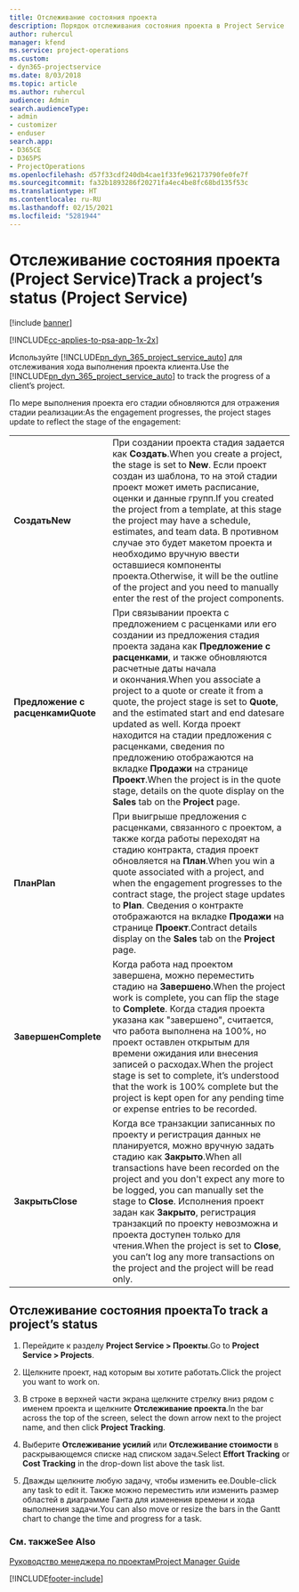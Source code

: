 ```yaml
---
title: Отслеживание состояния проекта
description: Порядок отслеживания состояния проекта в Project Service
author: ruhercul
manager: kfend
ms.service: project-operations
ms.custom:
- dyn365-projectservice
ms.date: 8/03/2018
ms.topic: article
ms.author: ruhercul
audience: Admin
search.audienceType:
- admin
- customizer
- enduser
search.app:
- D365CE
- D365PS
- ProjectOperations
ms.openlocfilehash: d57f33cdf240db4cae1f33fe962173790fe0fe7f
ms.sourcegitcommit: fa32b1893286f20271fa4ec4be8fc68bd135f53c
ms.translationtype: HT
ms.contentlocale: ru-RU
ms.lasthandoff: 02/15/2021
ms.locfileid: "5281944"
---
```

# <a name="track-a-projects-status-project-service"></a><span data-ttu-id="d186a-103">Отслеживание состояния проекта (Project Service)</span><span class="sxs-lookup"><span data-stu-id="d186a-103">Track a project’s status (Project Service)</span></span>

[!include [banner](../includes/psa-now-project-operations.md)]

[!INCLUDE[cc-applies-to-psa-app-1x-2x](../includes/cc-applies-to-psa-app-1x-2x.md)]

<span data-ttu-id="d186a-104">Используйте [!INCLUDE[pn_dyn_365_project_service_auto](../includes/pn-dyn-365-project-service-auto.md)] для отслеживания хода выполнения проекта клиента.</span><span class="sxs-lookup"><span data-stu-id="d186a-104">Use the [!INCLUDE[pn_dyn_365_project_service_auto](../includes/pn-dyn-365-project-service-auto.md)] to track the progress of a client’s project.</span></span>  

<span data-ttu-id="d186a-105">По мере выполнения проекта его стадии обновляются для отражения стадии реализации:</span><span class="sxs-lookup"><span data-stu-id="d186a-105">As the engagement progresses, the project stages update to reflect the stage of the engagement:</span></span>  


|              |                                                                                                                                                                                                                                                                                                  |
|--------------|--------------------------------------------------------------------------------------------------------------------------------------------------------------------------------------------------------------------------------------------------------------------------------------------------|
|   <span data-ttu-id="d186a-106">**Создать**</span><span class="sxs-lookup"><span data-stu-id="d186a-106">**New**</span></span>    | <span data-ttu-id="d186a-107">При создании проекта стадия задается как **Создать**.</span><span class="sxs-lookup"><span data-stu-id="d186a-107">When you create a project, the stage is set to **New**.</span></span> <span data-ttu-id="d186a-108">Если проект создан из шаблона, то на этой стадии проект может иметь расписание, оценки и данные групп.</span><span class="sxs-lookup"><span data-stu-id="d186a-108">If you created the project from a template, at this stage the project may have a schedule, estimates, and team data.</span></span> <span data-ttu-id="d186a-109">В противном случае это будет макетом проекта и необходимо вручную ввести оставшиеся компоненты проекта.</span><span class="sxs-lookup"><span data-stu-id="d186a-109">Otherwise, it will be the outline of the project and you need to manually enter the rest of the project components.</span></span> |
|  <span data-ttu-id="d186a-110">**Предложение с расценками**</span><span class="sxs-lookup"><span data-stu-id="d186a-110">**Quote**</span></span>   |      <span data-ttu-id="d186a-111">При связывании проекта с предложением с расценками или его создании из предложения стадия проекта задана как **Предложение с расценками**, и также обновляются расчетные даты начала и окончания.</span><span class="sxs-lookup"><span data-stu-id="d186a-111">When you associate a project to a quote or create it from a quote, the project stage is set to **Quote**, and the estimated start and end datesare updated as well.</span></span> <span data-ttu-id="d186a-112">Когда проект находится на стадии предложения с расценками, сведения по предложению отображаются на вкладке **Продажи** на странице **Проект**.</span><span class="sxs-lookup"><span data-stu-id="d186a-112">When the project is in the quote stage, details on the quote display on the **Sales** tab on the **Project** page.</span></span>      |
|   <span data-ttu-id="d186a-113">**План**</span><span class="sxs-lookup"><span data-stu-id="d186a-113">**Plan**</span></span>   |                                     <span data-ttu-id="d186a-114">При выигрыше предложения с расценками, связанного с проектом, а также когда работы переходят на стадию контракта, стадия проект обновляется на **План**.</span><span class="sxs-lookup"><span data-stu-id="d186a-114">When you win a quote associated with a project, and when the engagement progresses to the contract stage, the project stage updates to **Plan**.</span></span> <span data-ttu-id="d186a-115">Сведения о контракте отображаются на вкладке **Продажи** на странице **Проект**.</span><span class="sxs-lookup"><span data-stu-id="d186a-115">Contract details display on the **Sales** tab on the **Project** page.</span></span>                                      |
| <span data-ttu-id="d186a-116">**Завершен**</span><span class="sxs-lookup"><span data-stu-id="d186a-116">**Complete**</span></span> |                    <span data-ttu-id="d186a-117">Когда работа над проектом завершена, можно переместить стадию на **Завершено**.</span><span class="sxs-lookup"><span data-stu-id="d186a-117">When the project work is complete, you can flip the stage to **Complete**.</span></span> <span data-ttu-id="d186a-118">Когда стадия проекта указана как "завершено", считается, что работа выполнена на 100%, но проект оставлен открытым для времени ожидания или внесения записей о расходах.</span><span class="sxs-lookup"><span data-stu-id="d186a-118">When the project stage is set to complete, it’s understood that the work is 100% complete but the project is kept open for any pending time or expense entries to be recorded.</span></span>                     |
|  <span data-ttu-id="d186a-119">**Закрыть**</span><span class="sxs-lookup"><span data-stu-id="d186a-119">**Close**</span></span>   |           <span data-ttu-id="d186a-120">Когда все транзакции записанных по проекту и регистрация данных не планируется, можно вручную задать стадию как **Закрыто**.</span><span class="sxs-lookup"><span data-stu-id="d186a-120">When all transactions have been recorded on the project and you don't expect any more to be logged, you can manually set the stage to **Close**.</span></span> <span data-ttu-id="d186a-121">Исполнения проект задан как **Закрыто**, регистрация транзакций по проекту невозможна и проекта доступен только для чтения.</span><span class="sxs-lookup"><span data-stu-id="d186a-121">When the project is set to **Close**, you can’t log any more transactions on the project and the project will be read only.</span></span>           |

## <a name="to-track-a-projects-status"></a><span data-ttu-id="d186a-122">Отслеживание состояния проекта</span><span class="sxs-lookup"><span data-stu-id="d186a-122">To track a project’s status</span></span>  

1.  <span data-ttu-id="d186a-123">Перейдите к разделу **Project Service > Проекты**.</span><span class="sxs-lookup"><span data-stu-id="d186a-123">Go to **Project Service > Projects**.</span></span>  

2.  <span data-ttu-id="d186a-124">Щелкните проект, над которым вы хотите работать.</span><span class="sxs-lookup"><span data-stu-id="d186a-124">Click the project you want to work on.</span></span>  

3.  <span data-ttu-id="d186a-125">В строке в верхней части экрана щелкните стрелку вниз рядом с именем проекта и щелкните **Отслеживание проекта**.</span><span class="sxs-lookup"><span data-stu-id="d186a-125">In the bar across the top of the screen, select the down arrow next to the project name, and then click **Project Tracking**.</span></span>  

4.  <span data-ttu-id="d186a-126">Выберите **Отслеживание усилий** или **Отслеживание стоимости** в раскрывающемся списке над списком задач.</span><span class="sxs-lookup"><span data-stu-id="d186a-126">Select **Effort Tracking** or **Cost Tracking** in the drop-down list above the task list.</span></span>  

5.  <span data-ttu-id="d186a-127">Дважды щелкните любую задачу, чтобы изменить ее.</span><span class="sxs-lookup"><span data-stu-id="d186a-127">Double-click any task to edit it.</span></span> <span data-ttu-id="d186a-128">Также можно переместить или изменить размер областей в диаграмме Ганта для изменения времени и хода выполнения задачи.</span><span class="sxs-lookup"><span data-stu-id="d186a-128">You can also move or resize the bars in the Gantt chart to change the time and progress for a task.</span></span>  

### <a name="see-also"></a><span data-ttu-id="d186a-129">См. также</span><span class="sxs-lookup"><span data-stu-id="d186a-129">See Also</span></span>  
 [<span data-ttu-id="d186a-130">Руководство менеджера по проектам</span><span class="sxs-lookup"><span data-stu-id="d186a-130">Project Manager Guide</span></span>](../psa/project-manager-guide.md)


[!INCLUDE[footer-include](../includes/footer-banner.md)]